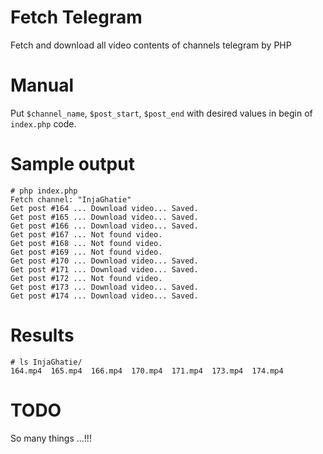 # Fetch Telegram
Fetch and download all video contents of channels telegram by PHP

# Manual
Put `$channel_name`, `$post_start`, `$post_end` with desired values in begin of `index.php` code.

# Sample output

    # php index.php
    Fetch channel: "InjaGhatie"
    Get post #164 ... Download video... Saved.
    Get post #165 ... Download video... Saved.
    Get post #166 ... Download video... Saved.
    Get post #167 ... Not found video.
    Get post #168 ... Not found video.
    Get post #169 ... Not found video.
    Get post #170 ... Download video... Saved.
    Get post #171 ... Download video... Saved.
    Get post #172 ... Not found video.
    Get post #173 ... Download video... Saved.
    Get post #174 ... Download video... Saved.

# Results

    # ls InjaGhatie/
    164.mp4  165.mp4  166.mp4  170.mp4  171.mp4  173.mp4  174.mp4

# TODO
So many things ...!!!
